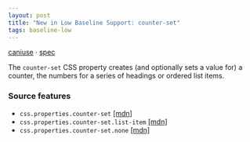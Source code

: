 ```yaml
---
layout: post
title: "New in Low Baseline Support: counter-set"
tags: baseline-low
---
```


[caniuse](https://caniuse.com/?search=counter-set) · [spec](https://drafts.csswg.org/css-lists-3/#propdef-counter-set)

The `counter-set` CSS property creates (and optionally sets a value for) a counter, the numbers for a series of headings or ordered list items.

### Source features

- ``css.properties.counter-set`` [[mdn]](https://developer.mozilla.org/en-US/search?q=css.properties.counter-set)
- ``css.properties.counter-set.list-item`` [[mdn]](https://developer.mozilla.org/en-US/search?q=css.properties.counter-set.list-item)
- ``css.properties.counter-set.none`` [[mdn]](https://developer.mozilla.org/en-US/search?q=css.properties.counter-set.none)
